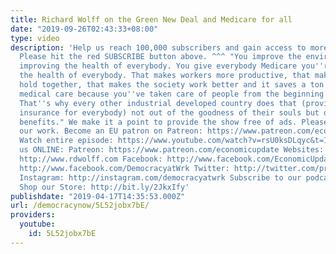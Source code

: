 ```yaml
---
title: Richard Wolff on the Green New Deal and Medicare for all
date: "2019-09-26T02:43:33+08:00"
type: video
description: 'Help us reach 100,000 subscribers and gain access to more studio time!
  Please hit the red SUBSCRIBE button above. ^^^ "You improve the environment, you''re
  improving the health of everybody. You give everybody Medicare you''re improving
  the health of everybody. That makes workers more productive, that makes families
  hold together, that makes the society work better and it saves a ton of money in
  medical care because you''ve taken care of people from the beginning of their lives.
  That''s why every other industrial developed country does that (provide medical
  insurance for everybody) not out of the goodness of their souls but out of the practical
  benefits." We make it a point to provide the show free of ads. Please consider supporting
  our work. Become an EU patron on Patreon: https://www.patreon.com/economicupdate
  Watch entire episode: https://www.youtube.com/watch?v=rsU0ksDLqyc&t=1497s Follow
  us ONLINE: Patreon: https://www.patreon.com/economicupdate Websites: http://www.democracyatwork.info/economicupdate
  http://www.rdwolff.com Facebook: http://www.facebook.com/EconomicUpdate http://www.facebook.com/RichardDWolff
  http://www.facebook.com/DemocracyatWrk Twitter: http://twitter.com/profwolff http://twitter.com/democracyatwrk
  Instagram: http://instagram.com/democracyatwrk Subscribe to our podcast: http://economicupdate.libsyn.com
  Shop our Store: http://bit.ly/2JkxIfy'
publishdate: "2019-04-17T14:35:53.000Z"
url: /democracynow/5L52jobx7bE/
providers:
  youtube:
    id: 5L52jobx7bE
---
```


